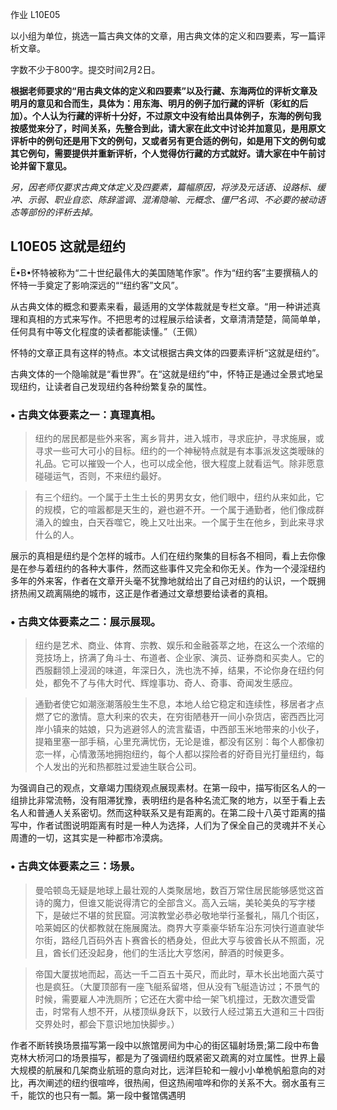 作业 L10E05

以小组为单位，挑选一篇古典文体的文章，用古典文体的定义和四要素，写一篇评析文章。

字数不少于800字。提交时间2月2日。

**根据老师要求的“用古典文体的定义和四要素”以及行藏、东海两位的评析文章及明月的意见和合而生，具体为：用东海、明月的例子加行藏的评析（彩虹的后加）。个人认为行藏的评析十分好，不过原文中没有给出具体例子，东海的例句我按感觉来分了，时间关系，先整合到此，请大家在此文中讨论并加意见，是用原文评析中的例句还是用下文的例句，又或者另有更合适的例句，如是用下文的例句或其它例句，需要提供并重新评析，个人觉得仿行藏的方式就好。请大家在中午前讨论并留下意见。**

*另，因老师仅要求古典文体定义及四要素，篇幅原因，将涉及元话语、设路标、缓冲、示弱、职业自恋、陈辞滥调、混淆隐喻、元概念、僵尸名词、不必要的被动语态等部份的评析去掉。*

## L10E05 这就是纽约

Ë•B•怀特被称为“二十世纪最伟大的美国随笔作家”。作为“纽约客”主要撰稿人的怀特一手奠定了影响深远的““纽约客”文风”。

从古典文体的概念和要素来看，最适用的文学体裁就是专栏文章。“用一种讲述真理和真相的方式来写作。不把思考的过程展示给读者，文章清清楚楚，简简单单，任何具有中等文化程度的读者都能读懂。”（王佩）

怀特的文章正具有这样的特点。本文试根据古典文体的四要素评析“这就是纽约”。

古典文体的一个隐喻就是“看世界”。在“这就是纽约”中，怀特正是通过全景式地呈现纽约，让读者自己发现纽约各种纷繁复杂的属性。

### • 古典文体要素之一：真理真相。

>纽约的居民都是些外来客，离乡背井，进入城市，寻求庇护，寻求施展，或寻求一些可大可小的目标。纽约的一个神秘特点就是有本事派发这类暧昧的礼品。它可以摧毁一个人，也可以成全他，很大程度上就看运气。除非愿意碰碰运气，否则，不来纽约最好。

>有三个纽约。一个属于土生土长的男男女女，他们眼中，纽约从来如此，它的规模，它的喧嚣都是天生的，避也避不开。一个属于通勤者，他们像成群涌入的蝗虫，白天吞噬它，晚上又吐出来。一个属于生在他乡，到此来寻求什么的人。

展示的真相是纽约是个怎样的城市。人们在纽约聚集的目标各不相同，看上去你像是在参与着纽约的各种大事件，然而这些事件又完全和你无关。作为一个浸淫纽约多年的外来客，作者在文章开头毫不犹豫地就给出了自己对纽约的认识，一个既拥挤热闹又疏离隔绝的城市，这正是作者通过文章想要给读者的真相。

### • 古典文体要素之二：展示展现。

>纽约是艺术、商业、体育、宗教、娱乐和金融荟萃之地，在这么一个浓缩的竞技场上，挤满了角斗士、布道者、企业家、演员、证券商和买卖人。它的西服翻领上浸润的味道，年深日久，洗也洗不掉，结果，不论你身在纽约何处，都免不了与伟大时代、辉煌事功、奇人、奇事、奇闻发生感应。

>通勤者使它如潮涨潮落般生生不息，本地人给它稳定和连续性，移居者才点燃了它的激情。意大利来的农夫，在穷街陋巷开一间小杂货店，密西西比河岸小镇来的姑娘，只为逃避邻人的流言蜚语，中西部玉米地带来的小伙子，提箱里塞一部手稿，心里充满忧伤，无论是谁，都没有区别：每个人都像初恋一样，心情激荡地拥抱纽约，每个人都以探险者的好奇目光打量纽约，每个人发出的光和热都胜过爱迪生联合公司。

为强调自己的观点，文章竭力围绕观点展现素材。在第一段中，描写街区名人的一组排比非常流畅，没有阻滞犹豫，表明纽约是各种名流汇聚的地方，以至于看上去名人和普通人关系密切。然而这种联系又是有距离的。在第二段十八英寸距离的描写中，作者试图说明距离有时是一种人为选择，人们为了保全自己的灵魂并不关心周遭的一切，这其实是一种都市冷漠病。

### • 古典文体要素之三：场景。

>曼哈顿岛无疑是地球上最壮观的人类聚居地，数百万常住居民能够感觉这首诗的魔力，但谁又能说得清它的全部含义。高入云端，美轮美奂的写字楼下，是破烂不堪的贫民窟。河滨教堂必恭必敬地举行圣餐礼，隔几个街区，哈莱姆区的伏都教就在施展魔法。商界大亨乘豪华轿车沿东河快行道直驶华尔街，路经几百码外吉卜赛酋长的栖身处，但此大亨与彼酋长从不照面，况且，酋长们还没起身，他们的生活比大亨悠闲，醉酒的时候更多。

>帝国大厦拔地而起，高达一千二百五十英尺，而此时，草木长出地面六英寸也是疯狂。（大厦顶部有一座飞艇系留塔，但从没有飞艇造访过；不景气的时候，需要雇人冲洗厕所；它还在大雾中给一架飞机撞过，无数次遭受雷击，时常有人想不开，从楼顶纵身跃下，以致行人经过第五大道和三十四街交界处时，都会下意识地加快脚步。）

作者不断转换场景描写第一段中以旅馆房间为中心的街区辐射场景;第二段中布鲁克林大桥河口的场景描写，都是为了强调纽约既紧密又疏离的对立属性。世界上最大规模的航展和几架商业航班的意向对比，远洋巨轮和一艘小小单桅帆船意向的对比，再次阐述的纽约很喧哗，很热闹，但这热闹喧哗和你的关系不大。弱水虽有三千，能饮的也只有一瓢。第一段中餐馆偶遇明
